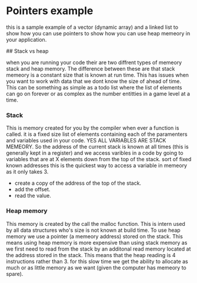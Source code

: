 # Pointers example

this is a sample example of a vector (dynamic array) and a linked list to show
how you can use pointers to show how you can use heap memeory in your application.

## Stack vs heap

when you are running your code their are two diffrent types of memeory stack and
heap memory. The difference between these are that stack memeory is a constant
size that is known at run time. This has issues when you want to work with data
that we dont know the size of ahead of time. This can be something as simple as
a todo list where the list of elements can go on forever or as complex as the
number entitties in a game level at a time.

### Stack 

This is memory created for you by the compiler when ever a function is called.
it is a fixed size list of elements containing each of the paramenters and 
variables used in your code. YES ALL VARIABLES ARE STACK MEMEORY. So the address
of the current stack is known at all times (this is generally kept in a register)
and we access varibles in a code by going to variables that are at X elements 
down from the top of the stack. sort of fixed known addresses this is the 
quickest way to access a variable in memeory as it only takes 3.

* create a copy of the address of the top of the stack.
* add the offset.
* read the value.

### Heap memory

This memory is created by the call the malloc function. This is intern used by 
all data structures who's size is not known at build time. To use heap memory we
use a pointer (a memeory address) stored on the stack. This means using heap 
memory is more expensive than using stack memory as we first need to read from 
the stack by an additonal read memory located at the address stored in the 
stack. This means that the heap reading is 4 instructions rather than 3. for
this slow time we get the ability to allocate as much or as little memory as we 
want (given the computer has memeory to spare).

